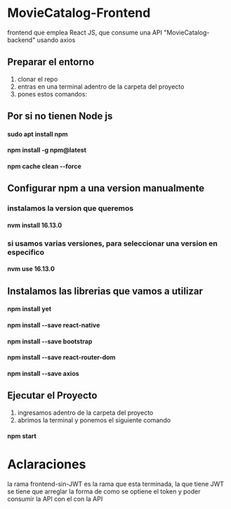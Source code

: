 # MovieCatalog-Frontend 

frontend que emplea React JS, que consume una API "MovieCatalog-backend" usando axios

## Preparar el entorno

1. clonar el repo
2. entras en una terminal adentro de la carpeta del proyecto
3. pones estos comandos:
## Por si no tienen Node js
#### sudo apt install npm
#### npm install -g npm@latest
#### npm cache clean --force
## Configurar npm a una version manualmente
### instalamos la version que queremos
#### nvm install 16.13.0
### si usamos varias versiones, para seleccionar una version en especifico
#### nvm use 16.13.0
## Instalamos las librerias que vamos a utilizar
#### npm install yet
#### npm install --save react-native
#### npm install --save bootstrap
#### npm install --save react-router-dom
#### npm install --save axios

## Ejecutar el Proyecto

1. ingresamos adentro de la carpeta del proyecto
2. abrimos la terminal y ponemos el siguiente comando

#### npm start

# Aclaraciones
la rama frontend-sin-JWT es la rama que esta terminada, la que tiene JWT se tiene que arreglar la forma de como se optiene el token y poder consumir la API con el con la API
